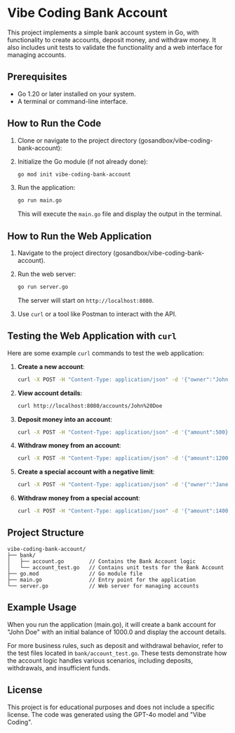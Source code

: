 # Vibe Coding Bank Account

This project implements a simple bank account system in Go, with functionality to create accounts, deposit money, and withdraw money. It also includes unit tests to validate the functionality and a web interface for managing accounts.

## Prerequisites

- Go 1.20 or later installed on your system.
- A terminal or command-line interface.

## How to Run the Code

1. Clone or navigate to the project directory (gosandbox/vibe-coding-bank-account):

2. Initialize the Go module (if not already done):
   ```bash
   go mod init vibe-coding-bank-account
   ```

3. Run the application:
   ```bash
   go run main.go
   ```

   This will execute the `main.go` file and display the output in the terminal.

## How to Run the Web Application

1. Navigate to the project directory (gosandbox/vibe-coding-bank-account).

2. Run the web server:
   ```bash
   go run server.go
   ```

   The server will start on `http://localhost:8080`.

3. Use `curl` or a tool like Postman to interact with the API.

## Testing the Web Application with `curl`

Here are some example `curl` commands to test the web application:

1. **Create a new account**:
   ```bash
   curl -X POST -H "Content-Type: application/json" -d '{"owner":"John Doe","initial_balance":1000,"limit":0}' http://localhost:8080/accounts
   ```

2. **View account details**:
   ```bash
   curl http://localhost:8080/accounts/John%20Doe
   ```

3. **Deposit money into an account**:
   ```bash
   curl -X POST -H "Content-Type: application/json" -d '{"amount":500}' http://localhost:8080/accounts/John%20Doe/deposit
   ```

4. **Withdraw money from an account**:
   ```bash
   curl -X POST -H "Content-Type: application/json" -d '{"amount":1200}' http://localhost:8080/accounts/John%20Doe/withdraw
   ```

5. **Create a special account with a negative limit**:
   ```bash
   curl -X POST -H "Content-Type: application/json" -d '{"owner":"Jane Doe","initial_balance":1000,"limit":-500}' http://localhost:8080/accounts
   ```

6. **Withdraw money from a special account**:
   ```bash
   curl -X POST -H "Content-Type: application/json" -d '{"amount":1400}' http://localhost:8080/accounts/Jane%20Doe/withdraw
   ```

## Project Structure

```
vibe-coding-bank-account/
├── bank/
│   ├── account.go        // Contains the Bank Account logic
│   └── account_test.go   // Contains unit tests for the Bank Account
├── go.mod                // Go module file
├── main.go               // Entry point for the application
└── server.go             // Web server for managing accounts
```

## Example Usage

When you run the application (main.go), it will create a bank account for "John Doe" with an initial balance of 1000.0 and display the account details.

For more business rules, such as deposit and withdrawal behavior, refer to the test files located in `bank/account_test.go`. These tests demonstrate how the account logic handles various scenarios, including deposits, withdrawals, and insufficient funds.

## License

This project is for educational purposes and does not include a specific license. The code was generated using the GPT-4o model and "Vibe Coding".
